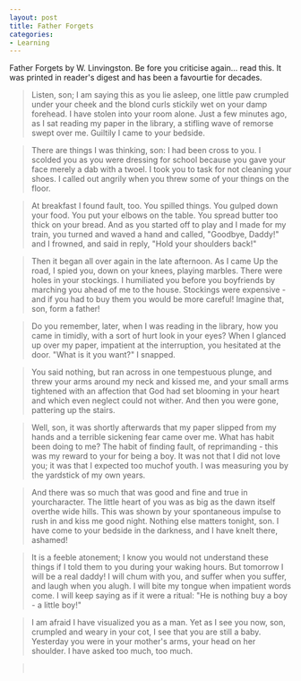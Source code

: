 ```yaml
---
layout: post
title: Father Forgets
categories:
- Learning
---
```



Father Forgets by W. Linvingston. Be fore you criticise again... read this. It was printed in reader's digest and has been a favourtie for decades.

>  

> Listen, son; I am saying this as you lie asleep, one little paw crumpled under your cheek and the blond curls stickily wet on your damp forehead. I have stolen into your room alone. Just a few minutes ago, as I sat reading my paper in the library, a stifling wave of remorse swept over me. Guiltily I came to your bedside.

> There are things I was thinking, son: I had been cross to you. I scolded you as you were dressing for school because you gave your face merely a dab with a twoel. I took you to task for not cleaning your shoes. I called out angrily when you threw some of your things on the floor.

> At breakfast I found fault, too. You spilled things. You gulped down your food. You put your elbows on the table. You spread butter too thick on your bread. And as you started off to play and I made for my train, you turned and waved a hand and called, "Goodbye, Daddy!" and I frowned, and said in reply, "Hold your shoulders back!"

> Then it began all over again in the late afternoon. As I came Up the road, I spied you, down on your knees, playing marbles. There were holes in your stockings. I humiliated you before you boyfriends by marching you ahead of me to the house. Stockings were expensive - and if you had to buy them you would be more careful! Imagine that, son, form a father!

> Do you remember, later, when I was reading in the library, how you came in timidly, with a sort of hurt look in your eyes? When I glanced up over my paper, impatient at the interruption, you hesitated at the door. "What is it you want?" I snapped.

> You said nothing, but ran across in one tempestuous plunge, and threw your arms around my neck and kissed me, and your small arms tightened with an affection that God had set blooming in your heart and which even neglect could not wither. And then you were gone, pattering up the stairs.

> Well, son, it was shortly afterwards that my paper slipped from my hands and a terrible sickening fear came over me. What has habit been doing to me? The habit of finding fault, of reprimanding - this was my reward to your for being a boy. It was not that I did not love you; it was that I expected too muchof youth. I was measuring you by the yardstick of my own years.

> And there was so much that was good and fine and true in yourcharacter. The little heart of you was as big as the dawn itself overthe wide hills. This was shown by your spontaneous impulse to rush in and kiss me good night. Nothing else matters tonight, son. I have come to your bedside in the darkness, and I have knelt there, ashamed!

> It is a feeble atonement; I know you would not understand these things if I told them to you during your waking hours. But tomorrow I will be a real daddy! I will chum with you, and suffer when you suffer, and laugh when you alugh. I will bite my tongue when impatient words come. I will keep saying as if it were a ritual: "He is nothing buy a boy - a little boy!"

> I am afraid I have visualized you as a man. Yet as I see you now, son, crumpled and weary in your cot, I see that you are still a baby. Yesterday you were in your mother's arms, your head on her shoulder. I have asked too much, too much.

>  

